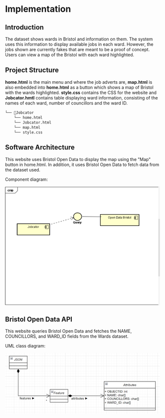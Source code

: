 # Implementation

## Introduction
The dataset shows wards in Bristol and information on them. The system uses this information to display available jobs in each ward. However, the jobs shown are currently fakes that are meant to be a proof of concept. Users can view a map of the Bristol with each ward highlighted.

## Project Structure
**home.html** is the main menu and where the job adverts are, **map.html** is also embedded into **home.html** as a button which shows a map of Bristol with the wards highlighted. **style.css** contains the CSS for the website and **Jobcator.hmtl** contains table displaying ward information, consisting of the names of each ward, number of councillors and the ward ID.
```
└── 📁Jobcator
    └── home.html
    └── Jobcator.html
    └── map.html
    └── style.css
```

## Software Architecture

This website uses Bristol Open Data to display the map using the "Map" button in home.html. In addition, it uses Bristol Open Data to fetch data from the dataset used.

Component diagram:

![Insert your component Diagram here](images/Component_Diagram_Jobcator_App.png)

## Bristol Open Data API

This website queries Bristol Open Data and fetches the NAME, COUNCILLORS, and WARD_ID fields from the Wards dataset.

UML class diagram:

![UML Class diagrams representing JSON query results](images/class_diagram.png)
